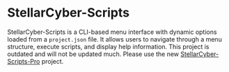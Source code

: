 # StellarCyber-Scripts

StellarCyber-Scripts is a CLI-based menu interface with dynamic options loaded from a `project.json` file. It allows users to navigate through a menu structure, execute scripts, and display help information. This project is outdated and will not be updated much. Please use the new [StellarCyber-Scripts-Pro](https://github.com/ash14545/StellarCyber-Scripts-Pro) project.
